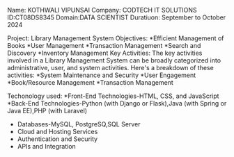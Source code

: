 Name: KOTHWALI VIPUNSAI
Company: CODTECH IT SOLUTIONS
ID:CT08DS8345
Domain:DATA SCIENTIST
Duratiuon: September to October 2024

Project: Library Management System
Objectives:
*Efficient Management of Books
*User Management
*Transaction Management
*Search and Discovery
*Inventory Management
Key Activities:
The key activities involved in a Library Management System can be broadly categorized into administrative, user, and system activities. Here's a breakdown of these activities:
*System Maintenance and Security
*User Engagement
*Book/Resource Management
*Transaction Management

Techonology used:
*Front-End Technologies-HTML, CSS, and JavaScript
*Back-End Technologies-Python (with Django or Flask),Java (with Spring or Java EE),PHP (with Laravel)
* Databases-MySQL, PostgreSQ,SQL Server
* Cloud and Hosting Services
* Authentication and Security
* APIs and Integration
